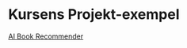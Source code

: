 # Kursens Projekt-exempel

[AI Book Recommender](https://github.com/CalleFreme/Pythonprogrammering-for-AI-utveckling-HT24/blob/main/example-projects/supervised-learning)
